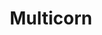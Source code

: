 ---
codehost: https://github.com/https://github.com/Kozea/Multicorn
logohandle: multicorn
sort: multicorn
title: Multicorn
website: https://multicorn.org/
---